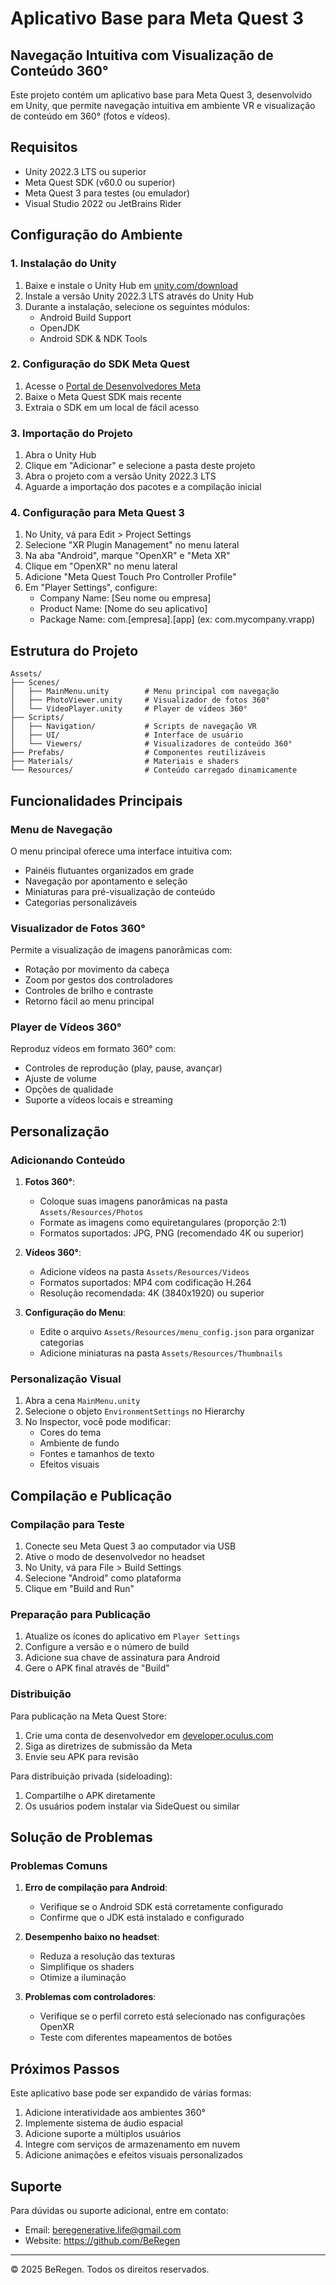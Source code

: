 # Aplicativo Base para Meta Quest 3
## Navegação Intuitiva com Visualização de Conteúdo 360°

Este projeto contém um aplicativo base para Meta Quest 3, desenvolvido em Unity, que permite navegação intuitiva em ambiente VR e visualização de conteúdo em 360° (fotos e vídeos).

## Requisitos

- Unity 2022.3 LTS ou superior
- Meta Quest SDK (v60.0 ou superior)
- Meta Quest 3 para testes (ou emulador)
- Visual Studio 2022 ou JetBrains Rider

## Configuração do Ambiente

### 1. Instalação do Unity

1. Baixe e instale o Unity Hub em [unity.com/download](https://unity.com/download)
2. Instale a versão Unity 2022.3 LTS através do Unity Hub
3. Durante a instalação, selecione os seguintes módulos:
   - Android Build Support
   - OpenJDK
   - Android SDK & NDK Tools

### 2. Configuração do SDK Meta Quest

1. Acesse o [Portal de Desenvolvedores Meta](https://developer.oculus.com/downloads/package/meta-quest-sdk/)
2. Baixe o Meta Quest SDK mais recente
3. Extraia o SDK em um local de fácil acesso

### 3. Importação do Projeto

1. Abra o Unity Hub
2. Clique em "Adicionar" e selecione a pasta deste projeto
3. Abra o projeto com a versão Unity 2022.3 LTS
4. Aguarde a importação dos pacotes e a compilação inicial

### 4. Configuração para Meta Quest 3

1. No Unity, vá para Edit > Project Settings
2. Selecione "XR Plugin Management" no menu lateral
3. Na aba "Android", marque "OpenXR" e "Meta XR"
4. Clique em "OpenXR" no menu lateral
5. Adicione "Meta Quest Touch Pro Controller Profile"
6. Em "Player Settings", configure:
   - Company Name: [Seu nome ou empresa]
   - Product Name: [Nome do seu aplicativo]
   - Package Name: com.[empresa].[app] (ex: com.mycompany.vrapp)

## Estrutura do Projeto

```
Assets/
├── Scenes/
│   ├── MainMenu.unity        # Menu principal com navegação
│   ├── PhotoViewer.unity     # Visualizador de fotos 360°
│   └── VideoPlayer.unity     # Player de vídeos 360°
├── Scripts/
│   ├── Navigation/           # Scripts de navegação VR
│   ├── UI/                   # Interface de usuário
│   └── Viewers/              # Visualizadores de conteúdo 360°
├── Prefabs/                  # Componentes reutilizáveis
├── Materials/                # Materiais e shaders
└── Resources/                # Conteúdo carregado dinamicamente
```

## Funcionalidades Principais

### Menu de Navegação

O menu principal oferece uma interface intuitiva com:
- Painéis flutuantes organizados em grade
- Navegação por apontamento e seleção
- Miniaturas para pré-visualização de conteúdo
- Categorias personalizáveis

### Visualizador de Fotos 360°

Permite a visualização de imagens panorâmicas com:
- Rotação por movimento da cabeça
- Zoom por gestos dos controladores
- Controles de brilho e contraste
- Retorno fácil ao menu principal

### Player de Vídeos 360°

Reproduz vídeos em formato 360° com:
- Controles de reprodução (play, pause, avançar)
- Ajuste de volume
- Opções de qualidade
- Suporte a vídeos locais e streaming

## Personalização

### Adicionando Conteúdo

1. **Fotos 360°**:
   - Coloque suas imagens panorâmicas na pasta `Assets/Resources/Photos`
   - Formate as imagens como equiretangulares (proporção 2:1)
   - Formatos suportados: JPG, PNG (recomendado 4K ou superior)

2. **Vídeos 360°**:
   - Adicione vídeos na pasta `Assets/Resources/Videos`
   - Formatos suportados: MP4 com codificação H.264
   - Resolução recomendada: 4K (3840x1920) ou superior

3. **Configuração do Menu**:
   - Edite o arquivo `Assets/Resources/menu_config.json` para organizar categorias
   - Adicione miniaturas na pasta `Assets/Resources/Thumbnails`

### Personalização Visual

1. Abra a cena `MainMenu.unity`
2. Selecione o objeto `EnvironmentSettings` no Hierarchy
3. No Inspector, você pode modificar:
   - Cores do tema
   - Ambiente de fundo
   - Fontes e tamanhos de texto
   - Efeitos visuais

## Compilação e Publicação

### Compilação para Teste

1. Conecte seu Meta Quest 3 ao computador via USB
2. Ative o modo de desenvolvedor no headset
3. No Unity, vá para File > Build Settings
4. Selecione "Android" como plataforma
5. Clique em "Build and Run"

### Preparação para Publicação

1. Atualize os ícones do aplicativo em `Player Settings`
2. Configure a versão e o número de build
3. Adicione sua chave de assinatura para Android
4. Gere o APK final através de "Build"

### Distribuição

Para publicação na Meta Quest Store:
1. Crie uma conta de desenvolvedor em [developer.oculus.com](https://developer.oculus.com)
2. Siga as diretrizes de submissão da Meta
3. Envie seu APK para revisão

Para distribuição privada (sideloading):
1. Compartilhe o APK diretamente
2. Os usuários podem instalar via SideQuest ou similar

## Solução de Problemas

### Problemas Comuns

1. **Erro de compilação para Android**:
   - Verifique se o Android SDK está corretamente configurado
   - Confirme que o JDK está instalado e configurado

2. **Desempenho baixo no headset**:
   - Reduza a resolução das texturas
   - Simplifique os shaders
   - Otimize a iluminação

3. **Problemas com controladores**:
   - Verifique se o perfil correto está selecionado nas configurações OpenXR
   - Teste com diferentes mapeamentos de botões

## Próximos Passos

Este aplicativo base pode ser expandido de várias formas:

1. Adicione interatividade aos ambientes 360°
2. Implemente sistema de áudio espacial
3. Adicione suporte a múltiplos usuários
4. Integre com serviços de armazenamento em nuvem
5. Adicione animações e efeitos visuais personalizados

## Suporte

Para dúvidas ou suporte adicional, entre em contato:
- Email: beregenerative.life@gmail.com      
- Website: https://github.com/BeRegen

---

© 2025 BeRegen. Todos os direitos reservados.
